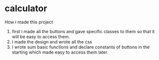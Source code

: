 # calculator

How i made this project
1. first i made all the buttons and gave specific classes to them so that it will be easy to access them.
2. I made the design and wrote all the css
3. I wrote sum basic functions and declare constants of buttons in the starting which made easy to access them later.
